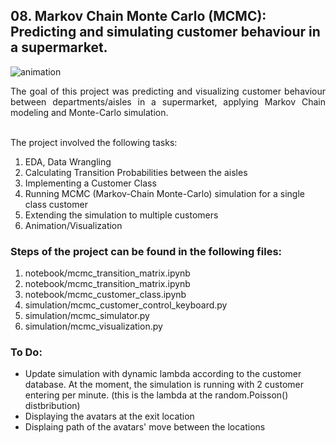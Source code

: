 ## 08. Markov Chain Monte Carlo (MCMC): Predicting and simulating customer behaviour in a supermarket.

![animation](https://raw.githubusercontent.com/orosz-attila/Spiced-Academy-Data-Science-Projects/master/08_mcmc_predicting_customer_behaviour/images/mcmc_simulation.gif)<br>


<div align="justify">The goal of this project was predicting and visualizing customer behaviour between departments/aisles in a supermarket, applying Markov Chain modeling and Monte-Carlo simulation.</div><br>  

The project involved the following tasks:

1. EDA, Data Wrangling
2. Calculating Transition Probabilities between the aisles
3. Implementing a Customer Class
4. Running MCMC (Markov-Chain Monte-Carlo) simulation for a single class customer 
5. Extending the simulation to multiple customers
6. Animation/Visualization 


### Steps of the project can be found in the following files:

1. notebook/mcmc_transition_matrix.ipynb
2. notebook/mcmc_transition_matrix.ipynb
3. notebook/mcmc_customer_class.ipynb
4. simulation/mcmc_customer_control_keyboard.py
5. simulation/mcmc_simulator.py
6. simulation/mcmc_visualization.py


### To Do:
- Update simulation with dynamic lambda according to the customer database. At the moment, the simulation is running with 2 customer entering per minute. (this is the lambda at the random.Poisson() distbribution)
- Displaying the avatars at the exit location
- Displaing path of the avatars' move between the locations 